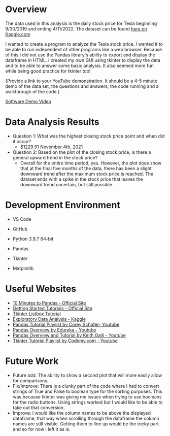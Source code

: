 # Overview

The data used in this analysis is the daily stock price for Tesla beginning 9/30/2019 and ending 4/11/2022. The dataset can be found [here on Kaggle.com](https://www.kaggle.com/datasets/jillanisofttech/tesla-stock-price)

I wanted to create a program to analyze the Tesla stock price. I wanted it to be able to run independent of other programs like a web browser. Because of this I did not use the Pandas library's ability to export and display the dataframe in HTML. I created my own GUI using tkinter to display the data and to be able to answer some basic analysis. It also seemed more fun while being good practice for tkinter too!

{Provide a link to your YouTube demonstration.  It should be a 4-5 minute demo of the data set, the questions and answers, the code running and a walkthrough of the code.}

[Software Demo Video](http://youtube.link.goes.here)

# Data Analysis Results

* Question 1: What was the highest closing stock price point and when did it occur?
    * $1229.91 November 4th, 2021
* Question 2: Based on the plot of the closing stock price, is there a general upward trend in the stock price?
    * Overall for the entire time period, yes. However, the plot does show that at the final five months of the data, there has been a slight downward trend after the maximum stock price is reached. The dataset ends with a spike in the stock price that leaves the downward trend uncertain, but still possible.

# Development Environment

* VS Code
* GitHub

* Python 3.9.7 64-bit
* Pandas
* Tkinter
* Matplotlib

# Useful Websites

* [10 Minutes to Pandas - Official Site](https://pandas.pydata.org/docs/user_guide/10min.html#min)
* [Getting Started Tutorials - Official Site](https://pandas.pydata.org/docs/getting_started/intro_tutorials/index.html)
* [Tkinter Listbox Tutorial](https://www.pythontutorial.net/tkinter/tkinter-listbox/)
* [Exploratory Data Analysis - Kaggle](https://www.kaggle.com/code/kashnitsky/topic-1-exploratory-data-analysis-with-pandas/notebook)
* [Pandas Tutorial Playlist by Corey Schafer- Youtube](https://www.youtube.com/playlist?list=PL-osiE80TeTsWmV9i9c58mdDCSskIFdDS)
* [Pandas Overview by Edureka - Youtube](https://www.youtube.com/watch?v=B42n3Pc-N2A)
* [Pandas Overview and Tutorial by Keith Galli - Youtube](https://www.youtube.com/watch?v=vmEHCJofslg)
* [Tkinter Tutorial Playlist by Codemy.com - Youtube](https://www.youtube.com/playlist?list=PLCC34OHNcOtoC6GglhF3ncJ5rLwQrLGnV)

# Future Work

* Future add: The ability to show a second plot that will more easily allow for comparisons.
* Fix/Improve: There is a clunky part of the code where I had to convert strings of True and False to boolean type for the sorting purposes. This was because tkinter was giving me issues when trying to use booleans for the radio buttons. Using strings worked but I would like to be able to take out that conversion.
* Improve: I would like the column names to be above the displayed dataframe, that way when scrolling through the dataframe the column names are still visible. Getting them to line up would be the tricky part and so for now I left it as is.